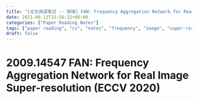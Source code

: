 ```yaml
---
title: "[论文阅读笔记 -- 频域] FAN: Frequency Aggregation Network for Real Img SR (ECCV 2020)"
date: 2021-09-13T15:56:32+08:00
categories: ["Paper Reading Notes"]
tags: ["paper reading", "cv", "notes", "frequency", "image", "super-resolution"]
draft: false
---
```


# 2009.14547 FAN: Frequency Aggregation Network for Real Image Super-resolution (ECCV 2020)
